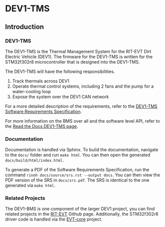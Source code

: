 # DEV1-TMS

## Introduction

### DEV1-TMS

The DEV1-TMS is the Thermal Management System for the RIT-EVT Dirt
Electric Vehicle (DEV1). The firmware for the DEV1-TMS is written for
the STM32f302r8 microcontroller that is designed into the DEV1-TMS.

The DEV1-TMS will have the following responsibilities.

1. Track thermals across DEV1
2. Operate thermal control systems, including 2 fans and the pump
for a water-cooling loop
3. Expose the system over the DEV1 CAN network

For a more detailed description of the requirements, refer to the
[DEV1-TMS Software Requirements Specification](https://dev1-tms.readthedocs.io/en/latest/srs.html).

For more information on the BMS over all and the software level API,
refer to the
[Read the Docs DEV1-TMS page](https://dev1-tms.readthedocs.io/en/latest/index.html).

### Documentation

Documentation is handled via Sphinx. To build the documentation, navigate
to the `docs/` folder and run `make html`. You can then open the generated
`docs/build/html/index.html`.

To generate a PDF of the Software Requirements Specification, run the command
`rinoh docs/source/srs.rst --output docs`. You can then view the PDF version
of the SRS in `docs/srs.pdf`. The SRS is identical to the one generated via
`make html`.

### Related Projects

The DEV1-BMS is one component of the larger DEV1 project, you can find related
projects in the [RIT-EVT](https://github.com/RIT-EVT) Github page.
Additionally, the STM32f302r8 driver code is handled via the
[EVT-core](https://github.com/RIT-EVT/EVT-core) project.
